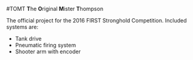 #TOMT
**T**he **O**riginal **M**ister **T**hompson

The official project for the 2016 FIRST Stronghold Competition.
Included systems are:
  - Tank drive
  - Pneumatic firing system
  - Shooter arm with encoder
